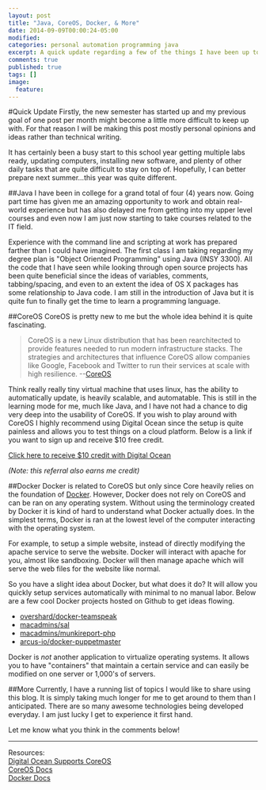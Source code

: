 ```yaml
---
layout: post
title: "Java, CoreOS, Docker, & More"
date: 2014-09-09T00:00:24-05:00
modified:
categories: personal automation programming java
excerpt: A quick update regarding a few of the things I have been up to the last few weeks.
comments: true
published: true
tags: []
image:
  feature:
---
```


#Quick Update
Firstly, the new semester has started up and my previous goal of one post per month might become a little more difficult to keep up with. For that reason I will be making this post mostly personal opinions and ideas rather than technical writing.

It has certainly been a busy start to this school year getting multiple labs ready, updating computers, installing new software, and plenty of other daily tasks that are quite difficult to stay on top of. Hopefully, I can better prepare next summer...this year was quite different. 

##Java
I have been in college for a grand total of four (4) years now. Going part time has given me an amazing opportunity to work and obtain real-world experience but has also delayed me from getting into my upper level courses and even now I am just now starting to take courses related to the IT field. 

Experience with the command line and scripting at work has prepared farther than I could have imagined. The first class I am taking regarding my degree plan is "Object Oriented Programming" using Java (INSY 3300). All the code that I have seen while looking through open source projects has been quite beneficial since the ideas of variables, comments, tabbing/spacing, and even to an extent the idea of OS X packages has some relationship to Java code. I am still in the introduction of Java but it is quite fun to finally get the time to learn a programming language. 

##CoreOS
CoreOS is pretty new to me but the whole idea behind it is quite fascinating.

> CoreOS is a new Linux distribution that has been rearchitected to provide features needed to run modern infrastructure stacks. The strategies and architectures that influence CoreOS allow companies like Google, Facebook and Twitter to run their services at scale with high resilience. --[CoreOS](https://coreos.com/)

Think really really tiny virtual machine that uses linux, has the ability to automatically update, is heavily scalable, and automatable. This is still in the learning mode for me, much like Java, and I have not had a chance to dig very deep into the usability of CoreOS. If you wish to play around with CoreOS I highly recommend using Digital Ocean since the setup is quite painless and allows you to test things on a cloud platform. Below is a link if you want to sign up and receive $10 free credit.  

[Click here to receive $10 credit with Digital Ocean](https://www.digitalocean.com/?refcode=b50b2cfc8144) 

_(Note: this referral also earns me credit)_

##Docker
Docker is related to CoreOS but only since Core heavily relies on the foundation of [Docker](https://www.docker.com/). However, Docker does not rely on CoreOS and can be ran on any operating system. Without using the terminology created by Docker it is kind of hard to understand what Docker actually does. In the simplest terms, Docker is ran at the lowest level of the computer interacting with the operating system. 

For example, to setup a simple website, instead of directly modifying the apache service to serve the website. Docker will interact with apache for you, almost like sandboxing. Docker will then manage apache which will serve the web files for the website like normal. 

So you have a slight idea about Docker, but what does it do? It will allow you quickly setup services automatically with minimal to no manual labor. Below are a few cool Docker projects hosted on Github to get ideas flowing. 

* [overshard/docker-teamspeak](https://github.com/overshard/docker-teamspeak)
* [macadmins/sal](https://github.com/macadmins/sal)
* [macadmins/munkireport-php](https://github.com/macadmins/munkireport-php)
* [arcus-io/docker-puppetmaster](https://github.com/arcus-io/docker-puppetmaster)

Docker is _not_ another application to virtualize operating systems. It allows you to have "containers" that maintain a certain service and can easily be modified on one server or 1,000's of servers.

##More
Currently, I have a running list of topics I would like to share using this blog. It is simply taking much longer for me to get around to them than I anticipated. There are so many awesome technologies being developed everyday. I am just lucky I get to experience it first hand.

Let me know what you think in the comments below!

---

Resources:  
[Digital Ocean Supports CoreOS](https://coreos.com/blog/digital-ocean-supports-coreos/)  
[CoreOS Docs](https://coreos.com/docs/)  
[Docker Docs](http://docs.docker.com/)